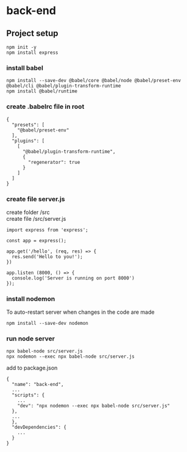 # back-end

## Project setup
```
npm init -y
npm install express
```



### install babel
```
npm install --save-dev @babel/core @babel/node @babel/preset-env @babel/cli @babel/plugin-transform-runtime
npm install @babel/runtime
```

### create .babelrc file in root
```
{
  "presets": [
    "@babel/preset-env"
  ],
  "plugins": [
    [
      "@babel/plugin-transform-runtime",
      {
        "regenerator": true
      }
    ]
  ]
}
```
### create file server.js
create folder /src <br>
create file /src/server.js
```
import express from 'express';

const app = express();

app.get('/hello', (req, res) => {
  res.send('Hello to you!');
})

app.listen (8000, () => {
  console.log('Server is running on port 8000')
});
```
### install nodemon
To auto-restart server when changes in the code are made
```
npm install --save-dev nodemon
```

### run node server
```
npx babel-node src/server.js
npx nodemon --exec npx babel-node src/server.js
```
add to package.json
```
{
  "name": "back-end",
  ...
  "scripts": {
    ...
    "dev": "npx nodemon --exec npx babel-node src/server.js"
  },
  ...
  },
  "devDependencies": {
    ...
  }
}
```
